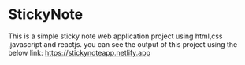 # StickyNote
 This is a simple sticky note web application project using html,css ,javascript and reactjs.  you can see the output of this project using the below link: https://stickynoteapp.netlify.app
